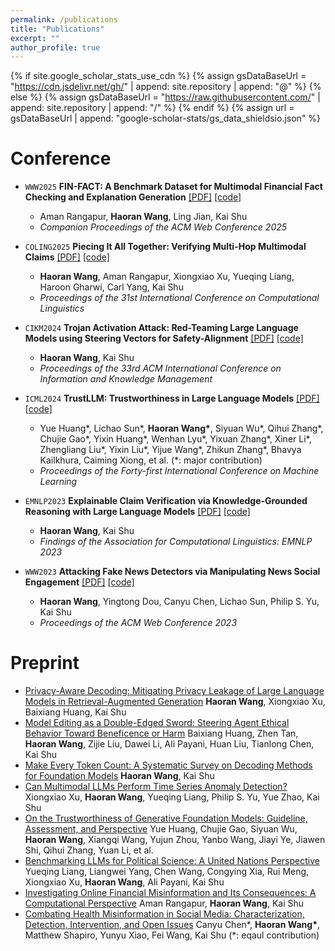 ```yaml
---
permalink: /publications
title: "Publications"
excerpt: ""
author_profile: true
---
```


{% if site.google_scholar_stats_use_cdn %}
{% assign gsDataBaseUrl = "<https://cdn.jsdelivr.net/gh/>" | append: site.repository | append: "@" %}
{% else %}
{% assign gsDataBaseUrl = "<https://raw.githubusercontent.com/>" | append: site.repository | append: "/" %}
{% endif %}
{% assign url = gsDataBaseUrl | append: "google-scholar-stats/gs_data_shieldsio.json" %}

# Conference

- ``WWW2025`` **FIN-FACT: A Benchmark Dataset for Multimodal Financial Fact Checking and Explanation Generation**  [[PDF]](https://arxiv.org/abs/2309.08793) [[code]](https://github.com/IIT-DM/Fin-Fact)
  - Aman Rangapur, **Haoran Wang**, Ling Jian, Kai Shu
  - _Companion Proceedings of the ACM Web Conference 2025_

- ``COLING2025`` **Piecing It All Together: Verifying Multi-Hop Multimodal Claims**  [[PDF]](https://aclanthology.org/2025.coling-main.498/) [[code]](https://github.com/mmcv-dataset/MMCV)
  - **Haoran Wang**, Aman Rangapur, Xiongxiao Xu, Yueqing Liang, Haroon Gharwi, Carl Yang, Kai Shu
  - _Proceedings of the 31st International Conference on Computational Linguistics_

- ``CIKM2024`` **Trojan Activation Attack: Red-Teaming Large Language Models using Steering Vectors for Safety-Alignment**  [[PDF]](https://dl.acm.org/doi/10.1145/3627673.3679821) [[code]](https://github.com/wang2226/Trojan-Activation-Attack)
  - **Haoran Wang**, Kai Shu
  - _Proceedings of the 33rd ACM International Conference on Information and Knowledge Management_

- ``ICML2024`` **TrustLLM: Trustworthiness in Large Language Models**  [[PDF]](https://proceedings.mlr.press/v235/huang24x.html) [[code]](https://github.com/HowieHwong/TrustLLM)
  - Yue Huang\*, Lichao Sun\*, **Haoran Wang\***, Siyuan Wu\*, Qihui Zhang\*, Chujie Gao\*, Yixin Huang\*, Wenhan Lyu\*, Yixuan Zhang\*, Xiner Li\*, Zhengliang Liu\*, Yixin Liu\*, Yijue Wang\*, Zhikun Zhang\*, Bhavya Kailkhura, Caiming Xiong, et al. (\*: major contribution)
  - _Proceedings of the Forty-first International Conference on Machine Learning_

- ``EMNLP2023`` **Explainable Claim Verification via Knowledge-Grounded Reasoning with Large Language Models**  [[PDF]](https://aclanthology.org/2023.findings-emnlp.416/) [[code]](https://github.com/wang2226/FOLK)
  - **Haoran Wang**, Kai Shu
  - _Findings of the Association for Computational Linguistics: EMNLP 2023_

- ``WWW2023`` **Attacking Fake News Detectors via Manipulating News Social Engagement**  [[PDF]](https://dl.acm.org/doi/10.1145/3543507.3583868) [[code]](https://github.com/hwang219/AttackFakeNews)
  - **Haoran Wang**, Yingtong Dou, Canyu Chen, Lichao Sun, Philip S. Yu, Kai Shu
  - _Proceedings of the ACM Web Conference 2023_

# Preprint

- [Privacy-Aware Decoding: Mitigating Privacy Leakage of Large Language Models in Retrieval-Augmented Generation](https://arxiv.org/abs/2508.03098) **Haoran Wang**, Xiongxiao Xu, Baixiang Huang, Kai Shu
- [Model Editing as a Double-Edged Sword: Steering Agent Ethical Behavior Toward Beneficence or Harm](https://arxiv.org/abs/2506.20606) Baixiang Huang, Zhen Tan, **Haoran Wang**, Zijie Liu, Dawei Li, Ali Payani, Huan Liu, Tianlong Chen, Kai Shu
- [Make Every Token Count: A Systematic Survey on Decoding Methods for Foundation Models](https://www.researchgate.net/publication/387703971_Make_Every_Token_Count_A_Systematic_Survey_on_Decoding_Methods_for_Foundation_Models?channel=doi&linkId=67784c8ce74ca64e1f49eb15&showFulltext=true) **Haoran Wang**, Kai Shu
- [Can Multimodal LLMs Perform Time Series Anomaly Detection?](https://arxiv.org/abs/2502.17812) Xiongxiao Xu, **Haoran Wang**, Yueqing Liang, Philip S. Yu, Yue Zhao, Kai Shu
- [On the Trustworthiness of Generative Foundation Models: Guideline, Assessment, and Perspective](https://arxiv.org/abs/2502.14296) Yue Huang, Chujie Gao, Siyuan Wu, **Haoran Wang**, Xiangqi Wang, Yujun Zhou, Yanbo Wang, Jiayi Ye, Jiawen Shi, Qihui Zhang, Yuan Li, et al.
- [Benchmarking LLMs for Political Science: A United Nations Perspective](https://arxiv.org/abs/2502.14122) Yueqing Liang, Liangwei Yang, Chen Wang, Congying Xia, Rui Meng, Xiongxiao Xu, **Haoran Wang**, Ali Payani, Kai Shu
- [Investigating Online Financial Misinformation and Its Consequences: A Computational Perspective](https://arxiv.org/abs/2309.12363) Aman Rangapur, **Haoran Wang**, Kai Shu
- [Combating Health Misinformation in Social Media: Characterization, Detection, Intervention, and Open Issues](https://arxiv.org/abs/2211.05289) Canyu Chen\*, **Haoran Wang\***, Matthew Shapiro, Yunyu Xiao, Fei Wang, Kai Shu (\*: eqaul contribution)
